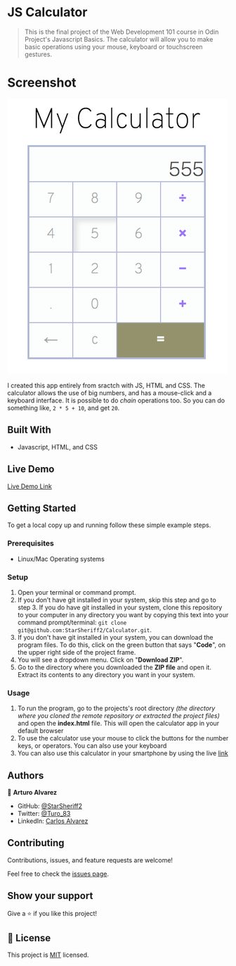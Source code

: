 # JS Calculator

> This is the final project of the Web Development 101 course in Odin Project's Javascript Basics.
The calculator will allow you to make basic operations using your mouse, keyboard or touchscreen gestures. 

# Screenshot
![screenshot](./app_screenshot.png)

I created this app entirely from sractch with JS, HTML and CSS. The calculator allows the use of big numbers, and has a mouse-click and a keyboard interface.
It is possible to do *chain* operations too. So you can do something like, `2 * 5 + 10`, and get `20`.

## Built With
- Javascript, HTML, and CSS

## Live Demo

[Live Demo Link](https://starsheriff2.github.io/Calculator/)


## Getting Started
To get a local copy up and running follow these simple example steps.

### Prerequisites
- Linux/Mac Operating systems

### Setup
1. Open your terminal or command prompt.
2. If you don’t have git installed in your system, skip this step and go to step 3. If you do have git installed in your system, clone this repository to your computer in any directory you want by copying this text into your command prompt/terminal: `git clone git@github.com:StarSheriff2/Calculator.git`.
3. If you don't have git installed in your system, you can download the program files. To do this, click on the green button that says "**Code**", on the upper right side of the project frame.
4. You will see a dropdown menu. Click on "**Download ZIP**".
5. Go to the directory where you downloaded the **ZIP file** and open it. Extract its contents to any directory you want in your system.

### Usage
1. To run the program, go to the projects's root directory *(the directory where you cloned the remote repository or extracted the project files)* and open the **index.html** file. This will open the calculator app in your default browser
2. To use the calculator use your mouse to click the buttons for the number keys, or operators. You can also use your keyboard
3. You can also use this calculator in your smartphone by using the live [link](https://starsheriff2.github.io/Calculator/)

## Authors

👤 **Arturo Alvarez**

- GitHub: [@StarSheriff2](https://github.com/StarSheriff2)
- Twitter: [@Turo_83](https://twitter.com/Turo_83)
- LinkedIn: [Carlos Alvarez](https://www.linkedin.com/in/carlosalvarezveroy/)

## Contributing

Contributions, issues, and feature requests are welcome!

Feel free to check the [issues page](https://github.com/StarSheriff2/Calculator/issues).

## Show your support

Give a ⭐️ if you like this project!

## 📝 License

This project is [MIT](https://github.com/StarSheriff2/Calculator/blob/master/LICENSE) licensed.
